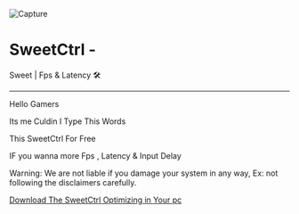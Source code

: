 ![Capture](https://user-images.githubusercontent.com/104656809/183545915-059a152b-006e-4d61-a629-d7e72a491e84.PNG)
# SweetCtrl                  -
Sweet | Fps &amp; Latency 🛠
---------------------------- -
Hello Gamers

Its me Culdin I Type This Words 

This SweetCtrl For Free

IF you wanna more Fps , Latency & Input Delay

Warning: 
We are not liable if you damage your system in any way,
Ex: not following the disclaimers carefully.

[Download The SweetCtrl Optimizing in Your pc](https://github.com/Cudlin/SweetCtrl/releases/latest/download/SweetCtrl.bat)

